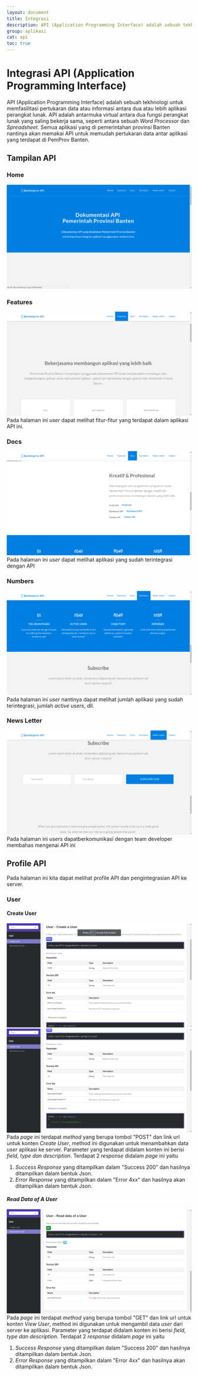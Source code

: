 ```yaml
---
layout: document
title: Integrasi
description: API (Application Programming Interface) adalah sebuah tekhnologi untuk memfasilitasi pertukaran data atau informasi antara dua atau lebih aplikasi perangkat lunak.
group: aplikasi
cat: api
toc: true
---
```


# Integrasi API (Application Programming Interface)

API (Application Programming Interface) adalah sebuah tekhnologi untuk memfasilitasi pertukaran data atau informasi antara dua atau lebih aplikasi perangkat lunak. API adalah antarmuka virtual antara dua fungsi perangkat lunak yang saling bekerja sama, seperti antara sebuah *Word Processor* dan *Spreadsheet*.
Semua aplikasi yang di pemerintahan provinsi Banten nantinya akan memakai API untuk memudah pertukaran data antar aplikasi yang terdapat di PemProv Banten.

## Tampilan API
### Home
[![Tampilan Home API](/document/aplikasi/api/images/integrasi/api-home.png)](/document/aplikasi/api/images/integrasi/api-home.png)

### Features
[![Tampilan Features API](/document/aplikasi/api/images/integrasi/api-features.png)](/document/aplikasi/api/images/integrasi/api-features.png)
Pada halaman ini *user* dapat melihat fitur-fitur yang terdapat dalam aplikasi API ini.

### Docs
[![Tampilan Docs API](/document/aplikasi/api/images/integrasi/api-docs.png)](/document/aplikasi/api/images/integrasi/api-docs.png)
Pada halaman ini *user* dapat melihat aplikasi yang sudah terintegrasi dengan API

### Numbers
[![Tampilan Numbers API](/document/aplikasi/api/images/integrasi/api-numbers.png)](/document/aplikasi/api/images/integrasi/api-numbers.png)
Pada halaman ini *user* nantinya dapat melihat jumlah aplikasi yang sudah terintegrasi, jumlah *active users*, dll.

### News Letter
[![Tampilan News Letter API](/document/aplikasi/api/images/integrasi/api-news-letter.png)](/document/aplikasi/api/images/integrasi/api-news-letter.png)
Pada halaman ini *users* dapatberkomunikasi dengan team developer membahas mengenai API ini

## Profile API
Pada halaman ini kita dapat melihat profile API dan pengintegrasian API ke server.

### User
#### Create User
[![Create User](/document/aplikasi/api/images/integrasi/api-create-user-post1.png)](/document/aplikasi/api/images/integrasi/api-create-user-post1.png)
[![Create User](/document/aplikasi/api/images/integrasi/api-create-user-post2.png)](/document/aplikasi/api/images/integrasi/api-create-user-post2.png)
Pada *page* ini terdapat *method* yang berupa tombol "POST" dan link url untuk konten *Create User*, method ini digunakan untuk menambahkan data *user* aplikasi ke server. Parameter yang terdapat didalam konten ini berisi *field, type dan description*. Terdapat 2 *response* didalam *page* ini yaitu
1. *Success Response* yang ditampilkan dalam "Success 200" dan hasilnya ditampilkan dalam bentuk Json.
2. *Error Response* yang ditampilkan dalam "Error 4xx" dan hasilnya akan ditampilkan dalam bentuk Json.

#### *Read Data of A User*
[![Read Data of A User](/document/aplikasi/api/images/integrasi/api-read-data-user.png)](/document/aplikasi/api/images/integrasi/api-read-data-user.png)
Pada *page* ini terdapat *method* yang berupa tombol "GET" dan link url untuk konten *View User*, method ini digunakan untuk mengambil data *user* dari server ke aplikasi. Parameter yang terdapat didalam konten ini berisi *field, type dan description*. Terdapat 2 *response* didalam *page* ini yaitu
1. *Success Response* yang ditampilkan dalam "Success 200" dan hasilnya ditampilkan dalam bentuk Json.
2. *Error Response* yang ditampilkan dalam "Error 4xx" dan hasilnya akan ditampilkan dalam bentuk Json.

